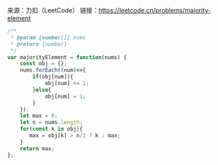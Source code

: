 来源：力扣（LeetCode）
链接：https://leetcode.cn/problems/majority-element

```js
/**
 * @param {number[]} nums
 * @return {number}
 */
var majorityElement = function(nums) {
    const obj = {};
    nums.forEach((num)=>{
        if(obj[num]){
            obj[num] += 1;
        }else{
            obj[num] = 1;
        }
    });
    let max = 0;
    let n = nums.length;
    for(const k in obj){
       max = obj[k] > n/2 ? k : max;
    }
    return max;
};
```

